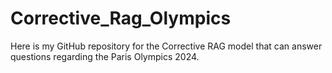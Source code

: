 # Corrective_Rag_Olympics
Here is my GitHub repository for the Corrective RAG model that can answer questions regarding the Paris Olympics 2024. 
